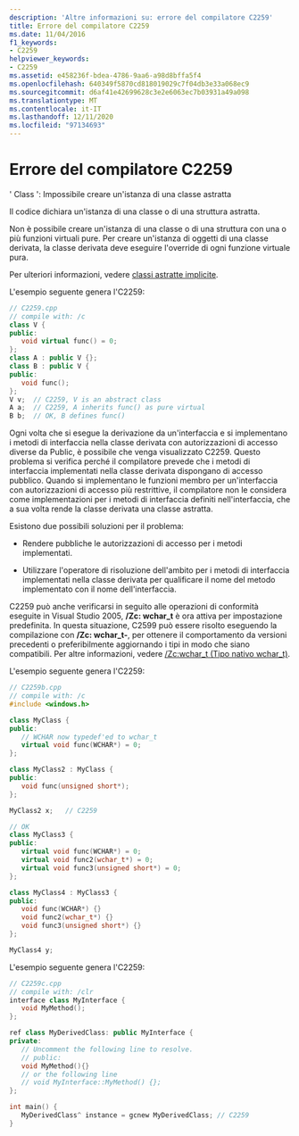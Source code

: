 ```yaml
---
description: 'Altre informazioni su: errore del compilatore C2259'
title: Errore del compilatore C2259
ms.date: 11/04/2016
f1_keywords:
- C2259
helpviewer_keywords:
- C2259
ms.assetid: e458236f-bdea-4786-9aa6-a98d8bffa5f4
ms.openlocfilehash: 640349f5870cd818019029c7f04db3e33a068ec9
ms.sourcegitcommit: d6af41e42699628c3e2e6063ec7b03931a49a098
ms.translationtype: MT
ms.contentlocale: it-IT
ms.lasthandoff: 12/11/2020
ms.locfileid: "97134693"
---
```

# <a name="compiler-error-c2259"></a>Errore del compilatore C2259

' Class ': Impossibile creare un'istanza di una classe astratta

Il codice dichiara un'istanza di una classe o di una struttura astratta.

Non è possibile creare un'istanza di una classe o di una struttura con una o più funzioni virtuali pure. Per creare un'istanza di oggetti di una classe derivata, la classe derivata deve eseguire l'override di ogni funzione virtuale pura.

Per ulteriori informazioni, vedere [classi astratte implicite](../../dotnet/how-to-define-and-consume-classes-and-structs-cpp-cli.md#BKMK_Implicitly_abstract_classes).

L'esempio seguente genera l'C2259:

```cpp
// C2259.cpp
// compile with: /c
class V {
public:
   void virtual func() = 0;
};
class A : public V {};
class B : public V {
public:
   void func();
};
V v;  // C2259, V is an abstract class
A a;  // C2259, A inherits func() as pure virtual
B b;  // OK, B defines func()
```

Ogni volta che si esegue la derivazione da un'interfaccia e si implementano i metodi di interfaccia nella classe derivata con autorizzazioni di accesso diverse da Public, è possibile che venga visualizzato C2259.  Questo problema si verifica perché il compilatore prevede che i metodi di interfaccia implementati nella classe derivata dispongano di accesso pubblico. Quando si implementano le funzioni membro per un'interfaccia con autorizzazioni di accesso più restrittive, il compilatore non le considera come implementazioni per i metodi di interfaccia definiti nell'interfaccia, che a sua volta rende la classe derivata una classe astratta.

Esistono due possibili soluzioni per il problema:

- Rendere pubbliche le autorizzazioni di accesso per i metodi implementati.

- Utilizzare l'operatore di risoluzione dell'ambito per i metodi di interfaccia implementati nella classe derivata per qualificare il nome del metodo implementato con il nome dell'interfaccia.

C2259 può anche verificarsi in seguito alle operazioni di conformità eseguite in Visual Studio 2005, **/Zc: wchar_t** è ora attiva per impostazione predefinita. In questa situazione, C2599 può essere risolto eseguendo la compilazione con **/Zc: wchar_t-**, per ottenere il comportamento da versioni precedenti o preferibilmente aggiornando i tipi in modo che siano compatibili. Per altre informazioni, vedere [/Zc:wchar_t (Tipo nativo wchar_t)](../../build/reference/zc-wchar-t-wchar-t-is-native-type.md).

L'esempio seguente genera l'C2259:

```cpp
// C2259b.cpp
// compile with: /c
#include <windows.h>

class MyClass {
public:
   // WCHAR now typedef'ed to wchar_t
   virtual void func(WCHAR*) = 0;
};

class MyClass2 : MyClass {
public:
   void func(unsigned short*);
};

MyClass2 x;   // C2259

// OK
class MyClass3 {
public:
   virtual void func(WCHAR*) = 0;
   virtual void func2(wchar_t*) = 0;
   virtual void func3(unsigned short*) = 0;
};

class MyClass4 : MyClass3 {
public:
   void func(WCHAR*) {}
   void func2(wchar_t*) {}
   void func3(unsigned short*) {}
};

MyClass4 y;
```

L'esempio seguente genera l'C2259:

```cpp
// C2259c.cpp
// compile with: /clr
interface class MyInterface {
   void MyMethod();
};

ref class MyDerivedClass: public MyInterface {
private:
   // Uncomment the following line to resolve.
   // public:
   void MyMethod(){}
   // or the following line
   // void MyInterface::MyMethod() {};
};

int main() {
   MyDerivedClass^ instance = gcnew MyDerivedClass; // C2259
}
```
